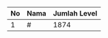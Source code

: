 | No | Nama            | Jumlah Level |
|----|-----------------|--------------|
| 1  | #    |    1874        |
